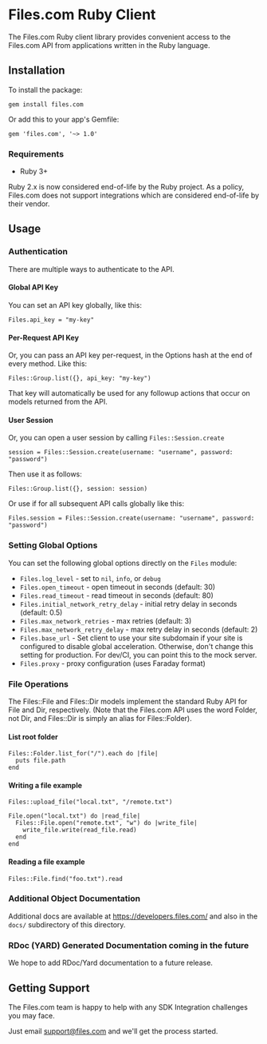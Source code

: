 # Files.com Ruby Client

The Files.com Ruby client library provides convenient access to the Files.com API from applications written in the Ruby language.


## Installation

To install the package:

    gem install files.com

Or add this to your app's Gemfile:

    gem 'files.com', '~> 1.0'


### Requirements

* Ruby 3+

Ruby 2.x is now considered end-of-life by the Ruby project. As a policy, Files.com does not support integrations which are considered end-of-life by their vendor.


## Usage

### Authentication

There are multiple ways to authenticate to the API.


#### Global API Key

You can set an API key globally, like this:

    Files.api_key = "my-key"


#### Per-Request API Key

Or, you can pass an API key per-request, in the Options hash at the end
of every method.  Like this:

    Files::Group.list({}, api_key: "my-key")

That key will automatically be used for any followup actions that occur
on models returned from the API.


#### User Session

Or, you can open a user session by calling `Files::Session.create`

    session = Files::Session.create(username: "username", password: "password")

Then use it as follows:

    Files::Group.list({}, session: session)

Or use if for all subsequent API calls globally like this:

    Files.session = Files::Session.create(username: "username", password: "password")


### Setting Global Options

You can set the following global options directly on the `Files` module:

 * `Files.log_level` - set to `nil`, `info`, or `debug`
 * `Files.open_timeout` - open timeout in seconds (default: 30)
 * `Files.read_timeout` - read timeout in seconds (default: 80)
 * `Files.initial_network_retry_delay` - initial retry delay in seconds (default: 0.5)
 * `Files.max_network_retries` - max retries (default: 3)
 * `Files.max_network_retry_delay` - max retry delay in seconds (default: 2)
 * `Files.base_url` - Set client to use your site subdomain if your site is configured to disable global acceleration.
    Otherwise, don't change this setting for production. For dev/CI, you can point this to the mock server.
 * `Files.proxy` - proxy configuration (uses Faraday format)


### File Operations

The Files::File and Files::Dir models implement the standard Ruby API
for File and Dir, respectively.  (Note that the Files.com API uses the
word Folder, not Dir, and Files::Dir is simply an alias for
Files::Folder).


#### List root folder

    Files::Folder.list_for("/").each do |file|
      puts file.path
    end


#### Writing a file example

    Files::upload_file("local.txt", "/remote.txt")

    File.open("local.txt") do |read_file|
      Files::File.open("remote.txt", "w") do |write_file|
        write_file.write(read_file.read)
      end
    end


#### Reading a file example

    Files::File.find("foo.txt").read


### Additional Object Documentation

Additional docs are available at https://developers.files.com/ and also
in the `docs/` subdirectory of this directory.


### RDoc (YARD) Generated Documentation coming in the future

We hope to add RDoc/Yard documentation to a future release.


## Getting Support

The Files.com team is happy to help with any SDK Integration challenges you
may face.

Just email support@files.com and we'll get the process started.
